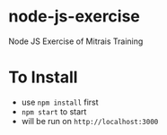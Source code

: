 # node-js-exercise
Node JS Exercise of Mitrais Training


# To Install
* use `npm install` first
* `npm start` to start
* will be run on `http://localhost:3000`